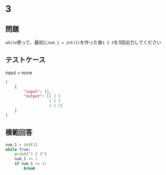# 3

## 問題

`while`使って、最初に`num_1 = int(1)`を作った後`1 2 3`を3回出力してください

## テストケース
input = none
```json
[
	{
		"input": [],
		"output": [1 2 3
				   1 2 3
				   1 2 3]
	}
]
```

## 模範回答
```python
num_1 = int(1) 
while True:
	print("1 2 3")
	num_1 += 1
	if num_1 == 3:
		break
```